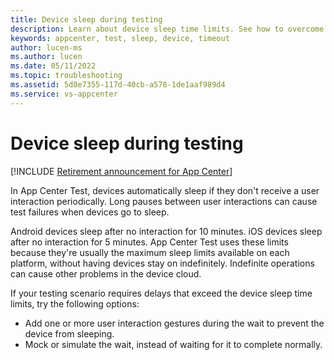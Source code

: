 ```yaml
---
title: Device sleep during testing
description: Learn about device sleep time limits. See how to overcome these limits so Android and iOS devices can stay active during testing.
keywords: appcenter, test, sleep, device, timeout
author: lucen-ms
ms.author: lucen
ms.date: 05/11/2022
ms.topic: troubleshooting
ms.assetid: 5d0e7355-117d-40cb-a578-1de1aaf989d4 
ms.service: vs-appcenter
---
```


# Device sleep during testing
[!INCLUDE [Retirement announcement for App Center](~/includes/retirement.md)]

In App Center Test, devices automatically sleep if they don't receive a user interaction periodically. Long pauses between user interactions can cause test failures when devices go to sleep.

Android devices sleep after no interaction for 10 minutes. iOS devices sleep after no interaction for 5 minutes. App Center Test uses these limits because they're usually the maximum sleep limits available on each platform, without having devices stay on indefinitely. Indefinite operations can cause other problems in the device cloud.

If your testing scenario requires delays that exceed the device sleep time limits, try the following options:

- Add one or more user interaction gestures during the wait to prevent the device from sleeping.
- Mock or simulate the wait, instead of waiting for it to complete normally.
